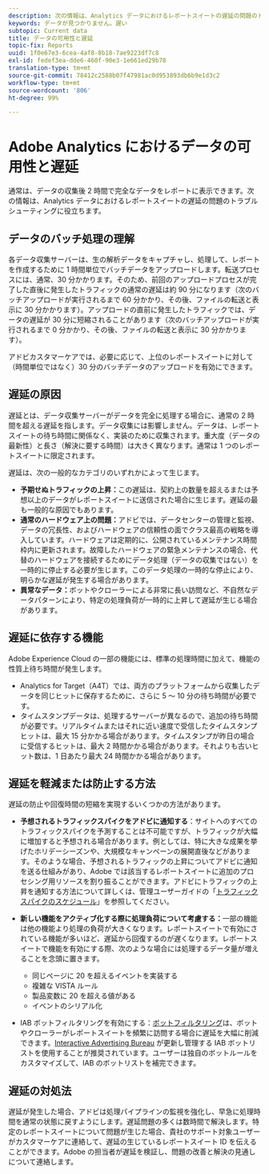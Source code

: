 ```yaml
---
description: 次の情報は、Analytics データにおけるレポートスイートの遅延の問題のトラブルシューティングに役立ちます。
keywords: データが見つかりません。遅い
subtopic: Current data
title: データの可用性と遅延
topic-fix: Reports
uuid: 1f0e67e3-6cea-4af8-8b18-7ae9223df7c8
exl-id: fedef3ea-dde6-460f-90e3-1e661ed29b78
translation-type: tm+mt
source-git-commit: 78412c2588b07f47981ac0d953893db6b9e1d3c2
workflow-type: tm+mt
source-wordcount: '806'
ht-degree: 99%

---
```


# Adobe Analytics におけるデータの可用性と遅延

通常は、データの収集後 2 時間で完全なデータをレポートに表示できます。次の情報は、Analytics データにおけるレポートスイートの遅延の問題のトラブルシューティングに役立ちます。

## データのバッチ処理の理解

各データ収集サーバーは、生の解析データをキャプチャし、処理して、レポートを作成するために 1 時間単位でバッチデータをアップロードします。転送プロセスには、通常、30 分かかります。そのため、前回のアップロードプロセスが完了した直後に発生したトラフィックの通常の遅延は約 90 分になります（次のバッチアップロードが実行されるまで 60 分かかり、その後、ファイルの転送と表示に 30 分かかります）。アップロードの直前に発生したトラフィックでは、データの遅延が 30 分に短縮されることがあります（次のバッチアップロードが実行されるまで 0 分かかり、その後、ファイルの転送と表示に 30 分かかります）。

アドビカスタマーケアでは、必要に応じて、上位のレポートスイートに対して（時間単位ではなく）30 分のバッチデータのアップロードを有効にできます。

## 遅延の原因

遅延とは、データ収集サーバーがデータを完全に処理する場合に、通常の 2 時間を超える遅延を指します。データ収集には影響しません。データは、レポートスイートの待ち時間に関係なく、実装のために収集されます。重大度（データの最新性）と長さ（解決に要する時間）は大きく異なります。通常は 1 つのレポートスイートに限定されます。

遅延は、次の一般的なカテゴリのいずれかによって生じます。

* **予期せぬトラフィックの上昇：**&#x200B;この遅延は、契約上の数量を超えるまたは予想以上のデータがレポートスイートに送信された場合に生じます。遅延の最も一般的な原因でもあります。
* **通常のハードウェア上の問題：**&#x200B;アドビでは、データセンターの管理と監視、データの冗長性、およびハードウェアの信頼性の面でクラス最高の戦略を導入しています。ハードウェアは定期的に、公開されているメンテナンス時間枠内に更新されます。故障したハードウェアの緊急メンテナンスの場合、代替のハードウェアを接続するためにデータ処理（データの収集ではない）を一時的に停止する必要が生じます。このデータ処理の一時的な停止により、明らかな遅延が発生する場合があります。
* **異常なデータ：**&#x200B;ボットやクローラーによる非常に長い訪問など、不自然なデータパターンにより、特定の処理負荷が一時的に上昇して遅延が生じる場合があります。

## 遅延に依存する機能

Adobe Experience Cloud の一部の機能には、標準の処理時間に加えて、機能の性質上待ち時間が発生します。

* Analytics for Target（A4T）では、両方のプラットフォームから収集したデータを同じヒットに保存するために、さらに 5 ～ 10 分の待ち時間が必要です。
* タイムスタンプデータは、処理するサーバーが異なるので、追加の待ち時間が必要です。リアルタイムまたはそれに近い速度で受信したタイムスタンプヒットは、最大 15 分かかる場合があります。タイムスタンプが昨日の場合に受信するヒットは、最大 2 時間かかる場合があります。それよりも古いヒット数は、1 日あたり最大 24 時間かかる場合があります。

## 遅延を軽減または防止する方法

遅延の防止や回復時間の短縮を実現するいくつかの方法があります。

* **予想されるトラフィックスパイクをアドビに通知する**：サイトへのすべてのトラフィックスパイクを予測することは不可能ですが、トラフィックが大幅に増加すると予想される場合があります。例としては、特に大きな成果を挙げたホリデーシーズンや、大規模なキャンペーンの展開直後などがあります。そのような場合、予想されるトラフィックの上昇についてアドビに通知を送る仕組みがあり、Adobe では該当するレポートスイートに追加のプロセシング用リソースを割り振ることができます。アドビにトラフィックの上昇を通知する方法について詳しくは、管理ユーザーガイドの「[トラフィックスパイクのスケジュール](/help/admin/c-traffic-management/t-traffic-schedule-spike.md)」を参照してください。
* **新しい機能をアクティブ化する際に処理負荷について考慮する：**&#x200B;一部の機能は他の機能より処理の負荷が大きくなります。レポートスイートで有効にされている機能が多いほど、遅延から回復するのが遅くなります。レポートスイートで機能を有効にする際、次のような場合には処理するデータ量が増えることを念頭に置きます。

   * 同じページに 20 を超えるイベントを実装する
   * 複雑な VISTA ルール
   * 製品変数に 20 を超える値がある
   * イベントのシリアル化

* IAB ボットフィルタリングを有効にする：[ボットフィルタリング](/help/admin/admin/bot-removal/bot-removal.md)は、ボットやクローラーがレポートスイートを頻繁に訪問する場合に遅延を大幅に削減できます。[Interactive Advertising Bureau](https://www.iab.net/about_the_iab) が更新し管理する IAB ボットリストを使用することが推奨されています。ユーザーは独自のボットルールをカスタマイズして、IAB のボットリストを補完できます。

## 遅延の対処法

遅延が発生した場合、アドビは処理パイプラインの監視を強化し、早急に処理時間を通常の状態に戻すようにします。遅延問題の多くは数時間で解決します。特定のレポートスイートについて問題が生じた場合、貴社のサポート対象ユーザーがカスタマーケアに連絡して、遅延の生じているレポートスイート ID を伝えることができます。Adobe の担当者が遅延を検証し、問題の改善と解決の見通しについて連絡します。
